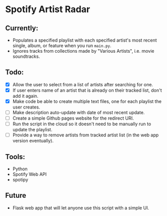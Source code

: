 # Spotify Artist Radar

## Currently:
- Populates a specified playlist with each specified artist's most recent single, album, or feature when you run `main.py`.
- Ignores tracks from collections made by "Various Artists", i.e. movie soundtracks.

## Todo:
- [X] Allow the user to select from a list of artists after searching for one.
- [X] If user enters name of an artist that is already on their tracked list, don't add it again.
- [X] Make code be able to create multiple text files, one for each playlist the user creates. 
- [ ] Make description auto-update with date of most recent update.
- [ ] Create a simple Github pages website for the redirect URI.
- [ ] Run the script in the cloud so it doesn't need to be manually run to update the playlist.
- [ ] Provide a way to remove artists from tracked artist list (in the web app version eventually).

## Tools: 
- Python
- Spotify Web API
- spotipy

## Future
- Flask web app that will let anyone use this script with a simple UI.